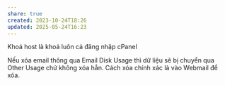 ```yaml
---
share: true
created: 2023-10-24T18:26
updated: 2025-05-24T16:23
---
```

Khoá host là khoá luôn cả đăng nhập cPanel

Nếu xóa email thông qua Email Disk Usage thì dữ liệu sẽ bị chuyển qua Other Usage chứ không xóa hẳn. Cách xóa chính xác là vào Webmail để xóa.